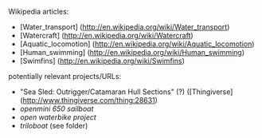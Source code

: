 Wikipedia articles:

- [Water_transport] (http://en.wikipedia.org/wiki/Water_transport)
- [Watercraft] (http://en.wikipedia.org/wiki/Watercraft)
- [Aquatic_locomotion] (http://en.wikipedia.org/wiki/Aquatic_locomotion)
- [Human_swimming] (http://en.wikipedia.org/wiki/Human_swimming)
- [Swimfins] (http://en.wikipedia.org/wiki/Swimfins)


potentially relevant projects/URLs:
- "Sea Sled: Outrigger/Catamaran Hull Sections" (?) ([Thingiverse] (http://www.thingiverse.com/thing:28631)
- *openmini 650 sailboat*
- *open waterbike project*
- *triloboat* (see folder)
